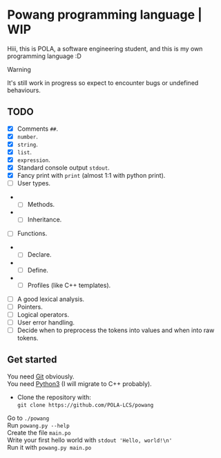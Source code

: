 # Powang programming language | WIP
Hiii, this is POLA, a software engineering student, and this is my own programming language :D  

> [!WARNING]
> It's still work in progress so expect to encounter bugs or undefined behaviours.

## TODO
- [X] Comments `##`.
- [X] `number`.
- [X] `string`.
- [X] `list`.
- [X] `expression`.
- [X] Standard console output `stdout`.
- [X] Fancy print with `print` (almost 1:1 with python print).
- [ ] User types.
- - [ ] Methods.
- - [ ] Inheritance.
- [ ] Functions.
- - [ ] Declare.
- - [ ] Define.
- - [ ] Profiles (like C++ templates).
- [ ] A good lexical analysis.
- [ ] Pointers.
- [ ] Logical operators.
- [ ] User error handling.
- [ ] Decide when to preprocess the tokens into values and when into raw tokens.

## Get started
You need [Git](https://git-scm.com/) obviously.  
You need [Python3](https://www.python.org/) (I will migrate to C++ probably).

- Clone the repository with:  
```git clone https://github.com/POLA-LCS/powang```

Go to `./powang`  
Run `powang.py --help`  
Create the file `main.po`   
Write your first hello world with `stdout 'Hello, world!\n'`  
Run it with `powang.py main.po`  